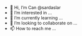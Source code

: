 - 👋 Hi, I’m Can @sardaslar
- 👀 I’m interested in ...
- 🌱 I’m currently learning ...
- 💞️ I’m looking to collaborate on ...
- 📫 How to reach me ...

<!---
sardaslar/sardaslar is a ✨ special ✨ repository because its `README.md` (this file) appears on your GitHub profile.
You can click the Preview link to take a look at your changes.
--->
